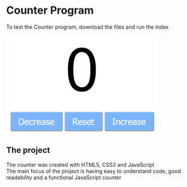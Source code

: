 # Counter Program

To test the Counter program, download the files and run the index

<img src="assets\CounterProgram.png" alt="Counter Program">

## The project

The counter was created with HTML5, CSS3 and JavaScript <br />
The main focus of the project is having easy to understand code, good readability and a functional JavaScript counter
